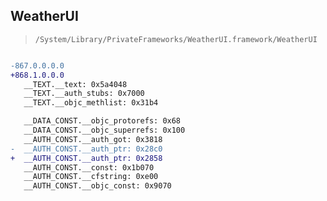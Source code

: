 ## WeatherUI

> `/System/Library/PrivateFrameworks/WeatherUI.framework/WeatherUI`

```diff

-867.0.0.0.0
+868.1.0.0.0
   __TEXT.__text: 0x5a4048
   __TEXT.__auth_stubs: 0x7000
   __TEXT.__objc_methlist: 0x31b4

   __DATA_CONST.__objc_protorefs: 0x68
   __DATA_CONST.__objc_superrefs: 0x100
   __AUTH_CONST.__auth_got: 0x3818
-  __AUTH_CONST.__auth_ptr: 0x28c0
+  __AUTH_CONST.__auth_ptr: 0x2858
   __AUTH_CONST.__const: 0x1b070
   __AUTH_CONST.__cfstring: 0xe00
   __AUTH_CONST.__objc_const: 0x9070

```
